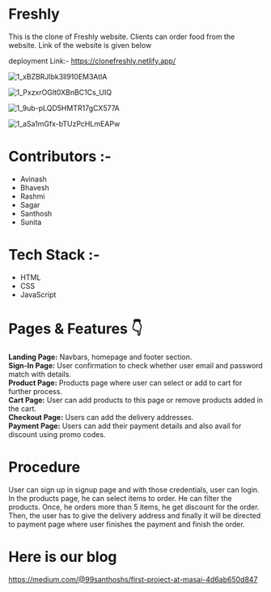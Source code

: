 # Freshly
This is the clone of Freshly website. Clients can order food from the website. Link of the website is given below

deployment Link:- https://clonefreshly.netlify.app/

![1_xBZBRJlbk3ll910EM3AtlA](https://user-images.githubusercontent.com/97447945/165900459-98bd64e5-8f29-49ad-9437-5c2638d93fd8.png)

![1_PxzxrOGlt0XBnBC1Cs_UIQ](https://user-images.githubusercontent.com/97447945/165900479-81352fb3-8cf3-47a8-93a7-7b3746fffeee.png)

![1_9ub-pLQD5HMTR17gCX577A](https://user-images.githubusercontent.com/97447945/165900508-7a875c3d-5a59-4f84-8792-96b383a4ce41.png)

![1_aSa1mGfx-bTUzPcHLmEAPw](https://user-images.githubusercontent.com/97447945/165900521-416b1c8b-4803-419f-98f1-966773acb330.png)

# Contributors :-
+ Avinash
+ Bhavesh
+ Rashmi
+ Sagar
+ Santhosh
+ Sunita

# Tech Stack :-
+ HTML
+ CSS
+ JavaScript

# Pages & Features 👇
**Landing Page:** Navbars, homepage and footer section.  
**Sign-In Page:** User confirmation to check whether user email and password match with details.  
**Product Page:** Products page where user can select or add to cart for further process.  
**Cart Page:** User can add products to this page or remove products added in the cart.  
**Checkout Page:** Users can add the delivery addresses.  
**Payment Page:** Users can add their payment details and also avail for discount using promo codes.  

# Procedure
User can sign up in signup page and with those credentials, user can login. In the products page, he can select items to order. He can filter the products. Once, he orders more than 5 items, he get discount for the order. Then, the user has to give the delivery address and finally it will be directed to payment page where user finishes the payment and finish the order.

# Here is our blog
https://medium.com/@99santhoshs/first-project-at-masai-4d6ab650d847
